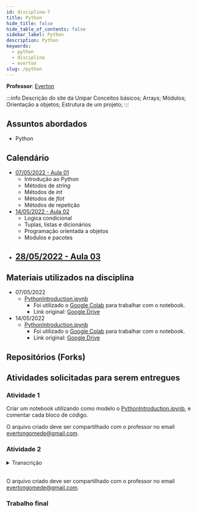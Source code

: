 ```yaml
---
id: disciplina-7
title: Python
hide_title: false
hide_table_of_contents: false
sidebar_label: Python
description: Python
keywords:
  - python
  - disciplina
  - everton
slug: /python
---
```


**Professor**: [Everton](/professores/everton)

:::info Descrição do site da Unipar
Conceitos básicos; Arrays; Módulos; Orientação a objetos; Estrutura de um projeto;
:::

## Assuntos abordados

- Python

## Calendário

- [07/05/2022 - Aula 01](/blog/24)
  - Introdução ao Python
  - Métodos de *string*
  - Métodos de *int*
  - Métodos de *flot*
  - Métodos de repetição
- [14/05/2022 - Aula 02](/blog/25)
  - Logica condicional
  - Tuplas, listas e dicionários
  - Programação orientada a objetos
  - Modulos e pacotes
- [28/05/2022 - Aula 03](/blog/#)
  - 

## Materiais utilizados na disciplina

- 07/05/2022
  - [PythonIntroduction.ipynb](/docs/aula-24/PythonIntroduction.ipynb)
    - Foi utilizado o [Google Colab](https://colab.research.google.com/) para trabalhar com o notebook.
    - Link original: [Google Drive](https://colab.research.google.com/drive/181t6kmWqLZhQzXmL3UzxVzYF3ACcrhnb?usp=sharing)
- 14/05/2022
  - [PythonIntroduction.ipynb](/docs/aula-25/PythonIntroduction.ipynb)
    - Foi utilizado o [Google Colab](https://colab.research.google.com/) para trabalhar com o notebook.
    - Link original: [Google Drive](https://colab.research.google.com/drive/181t6kmWqLZhQzXmL3UzxVzYF3ACcrhnb?usp=sharing)

## Repositórios (Forks)


## Atividades solicitadas para serem entregues

### Atividade 1

Criar um notebook utilizando como modelo o [PythonIntroduction.ipynb](/docs/aula-24/PythonIntroduction.ipynb), e comentar cada bloco de código.

O arquivo criado deve ser compartilhado com o professor no email [evertongomede@gmail.com](mailto:evertongomede@gmail.com).

### Atividade 2

<details><summary>Transcrição</summary>
<p>
<small>
Nesta tarefa, você criará um modelo simplificado de uma fazenda. Como você trabalhar com esta tarefa, tenha em mente que há uma série de respostas corretas. O foco desta tarefa é menos sobre a sintaxe da classe Python e mais sobre design de software em geral, que é altamente subjetivo. Esta tarefa é intencionalmente deixada em aberto para incentivá-lo a pense em como você organizaria seu código em classes. 

Antes de escrever qualquer código, pegue uma caneta e papel e esboce um modelo de sua fazenda, identificando classes, atributos e métodos. Pense na herança. Como você pode evitar a duplicação de código? Aproveite o tempo para trabalhar com quantas iterações você sentir que são necessários. Os requisitos reais estão abertos à interpretação, mas tente aderir a estas orientações:

1. Você deve ter pelo menos quatro classes: a classe pai Animal e então, pelo menos, três classes de animais filhos que herdam de Animal.
2. Cada classe deve ter alguns atributos e pelo menos um método que modela algum comportamento apropriado para um animal específico ou todos os animais — como caminhar, correr, comer, dormir e assim por diante.
3. Mantenha-o simples. Utilize a herança. Certifique-se de produzir detalhes sobre os animais e seus comportamentos.

</small>
</p>
</details>  
<br />

O arquivo criado deve ser compartilhado com o professor no email [evertongomede@gmail.com](mailto:evertongomede@gmail.com).

### Trabalho final
